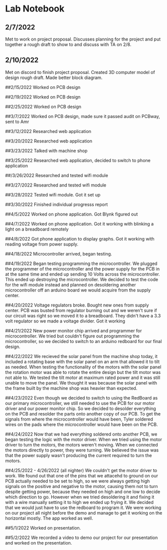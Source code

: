 # Lab Notebook

## 2/7/2022
Met to work on project proposal. Discusses planning for the project and put together a rough draft to show to and discuss with TA on 2/8.

## 2/10/2022
Met on discord to finish project proposal. Created 3D computer model of design rough draft. Made better block diagram. 

##2/15/2022
Worked on PCB design

##2/19/2022
Worked on PCB design

##2/25/2022
Worked on PCB design

##3/7/2022
Worked on PCB design, made sure it passed audit on PCBway, sent to Amr

##3/12/2022
Researched web application

##3/20/2022
Researched web application

##3/23/2022
Talked with machine shop

##3/25/2022
Researched web application, decided to switch to phone application

##/3/26/2022
Researched and tested wifi module

##3/27/2022
Researched and tested wifi module

##3/28/2022
Tested wifi module. Got it set up

##3/30/2022
Finished individual progresss report

##4/5/2022
Worked on phone application. Got Blynk figured out

##4/7/2022
Worked on phone application. Got it working with blinking a light on a breadboard remotely

##4/8/2022
Got phone application to display graphs. Got it working with reading voltage from power supply.

##4/18/2022
Microcontroller arrived, began testing.

##4/19/2022
Began testing programming the microcontroller. We plugged the programmer of the microcontroller and the power supply for the PCB in at the same time and ended up sending 10 Volts across the microcontroller. This ended up destroying the microcontroller. We decided to test the code for the wifi module instead and planned on desoldering another microcontroller off an arduino board we would acquire from the supply center.

##4/20/2022
Voltage regulators broke. Bought new ones from supply center. PCB was busted from regulator burning out and we weren't sure if our circuit was right so we moved it to a breadboard. They didn't have a 3.3 volt regulator so we made a voltage divider. Got it working

##4/21/2022
New power monitor chip arrived and programmer for microcontroller. We tried but couldn't figure out programming the microcontroller, so we decided to switch to an arduino redboard for our final design. 

##4/22/2022
We recieved the solar panel from the machine shop today, it included a rotating base with the solar panel on an arm that allowed it to tilt as needed.  When testing the functionality of the motors with the solar panel the rotation motor was able to rotate the entire design but the tilt motor was not able to.  We tested the tilt motor at maximum rated power and it was still unable to move the panel.  We thought it was because the solar panel with the frame built by the machine shop was heavier than expected.

##4/23/2022
Even though we decided to switch to using the RedBoard as our primary microcontroller, we still needed to use the PCB for our motor driver and our power monitor chip.  So we decided to desolder everything on the PCB and resolder the parts onto another copy of our PCB.  To get the signals from where the microcontroller would have been, Tyler soldered wires on the pads where the microcontroller would have been on the PCB.

##4/24/2022
Now that we had everything soldered onto another PCB, we began testing the logic with the motor driver.  When we tried using the motor driver to turn the motors, the motors weren't moving.  When we connected the motors directly to power, they were turning.  We believed the issue was that the power supply wasn't producing the current required to turn the motors.

##4/25/2022 - 4/26/2022 (all nighter)
We couldn't get the motor driver to work. We found out that one of the pins that we attacehd to ground on our PCB actually needed to be set to high, so we were always getting high signals on the positive and negative to the motor, causing them not to turn despite getting power, because they needed on high and one low to decide which direction to go. However when we tried desoldering it and fixing it with a wire manually setting it to high we ended up frying it. We decided that we would just have to use the redboard to program it. We were working on our project all night before the demo and manage to get it working on the horizontal mostly. The app worked as well.

##5/1/2022
Worked on presentation.

##5/2/2022
We recorded a video to demo our project for our presentation and worked on the presentation.







